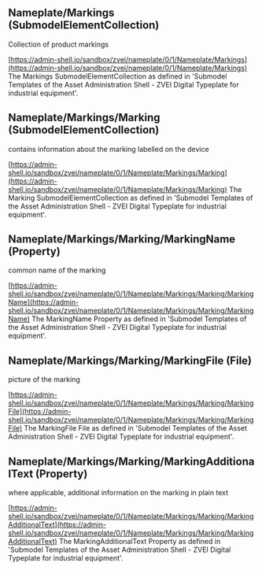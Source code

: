 ## Nameplate/Markings (SubmodelElementCollection)
Collection of product markings

[https://admin-shell.io/sandbox/zvei/nameplate/0/1/Nameplate/Markings](https://admin-shell.io/sandbox/zvei/nameplate/0/1/Nameplate/Markings) The Markings SubmodelElementCollection as defined in 'Submodel Templates of the Asset Administration Shell - ZVEI Digital Typeplate for industrial equipment'.

## Nameplate/Markings/Marking (SubmodelElementCollection)
contains information about the marking labelled on the device

[https://admin-shell.io/sandbox/zvei/nameplate/0/1/Nameplate/Markings/Marking](https://admin-shell.io/sandbox/zvei/nameplate/0/1/Nameplate/Markings/Marking) The Marking SubmodelElementCollection as defined in 'Submodel Templates of the Asset Administration Shell - ZVEI Digital Typeplate for industrial equipment'.

## Nameplate/Markings/Marking/MarkingName (Property)
common name of the marking

[https://admin-shell.io/sandbox/zvei/nameplate/0/1/Nameplate/Markings/Marking/MarkingName](https://admin-shell.io/sandbox/zvei/nameplate/0/1/Nameplate/Markings/Marking/MarkingName) The MarkingName Property as defined in 'Submodel Templates of the Asset Administration Shell - ZVEI Digital Typeplate for industrial equipment'.

## Nameplate/Markings/Marking/MarkingFile (File)
picture of the marking 

[https://admin-shell.io/sandbox/zvei/nameplate/0/1/Nameplate/Markings/Marking/MarkingFile](https://admin-shell.io/sandbox/zvei/nameplate/0/1/Nameplate/Markings/Marking/MarkingFile) The MarkingFile File as defined in 'Submodel Templates of the Asset Administration Shell - ZVEI Digital Typeplate for industrial equipment'.

## Nameplate/Markings/Marking/MarkingAdditionalText (Property)
where applicable, additional information on the marking in plain text

[https://admin-shell.io/sandbox/zvei/nameplate/0/1/Nameplate/Markings/Marking/MarkingAdditionalText](https://admin-shell.io/sandbox/zvei/nameplate/0/1/Nameplate/Markings/Marking/MarkingAdditionalText) The MarkingAdditionalText Property as defined in 'Submodel Templates of the Asset Administration Shell - ZVEI Digital Typeplate for industrial equipment'.
